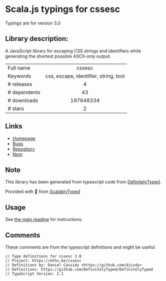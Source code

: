 
# Scala.js typings for cssesc

Typings are for version 3.0

## Library description:
A JavaScript library for escaping CSS strings and identifiers while generating the shortest possible ASCII-only output.

|                    |                 |
| ------------------ | :-------------: |
| Full name          | cssesc |
| Keywords           | css, escape, identifier, string, tool |
| # releases         | 4 |
| # dependents       | 43 |
| # downloads        | 197648334 |
| # stars            | 2 |

## Links
- [Homepage](https://mths.be/cssesc)
- [Bugs](https://github.com/mathiasbynens/cssesc/issues)
- [Repository](https://github.com/mathiasbynens/cssesc)
- [Npm](https://www.npmjs.com/package/cssesc)
    


## Note
This library has been generated from typescript code from [DefinitelyTyped](https://definitelytyped.org).

Provided with :purple_heart: from [ScalablyTyped](https://github.com/oyvindberg/ScalablyTyped)

## Usage
See [the main readme](../../readme.md) for instructions.

## Comments

These comments are from the typescript definitions and might be useful:
```
// Type definitions for cssesc 3.0
// Project: https://mths.be/cssesc
// Definitions by: Daniel Cassidy <https://github.com/djcsdy>
// Definitions: https://github.com/DefinitelyTyped/DefinitelyTyped
// TypeScript Version: 2.1

```


